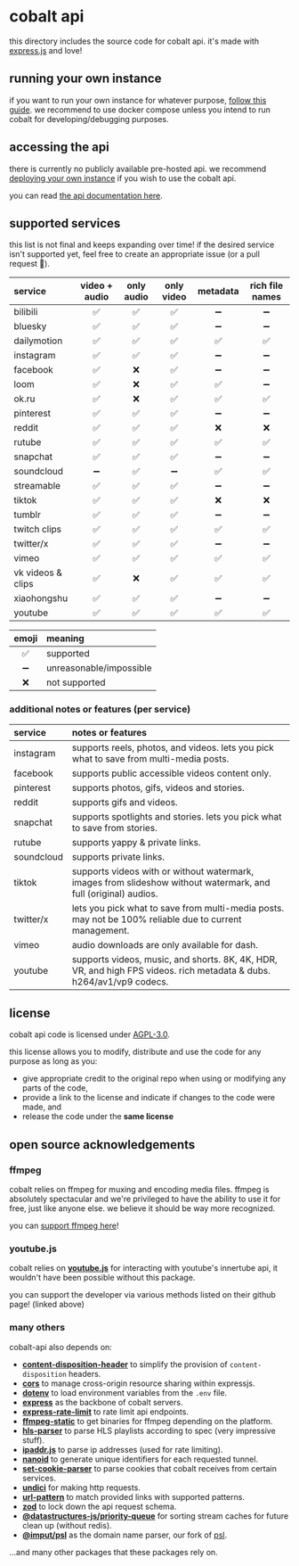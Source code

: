 # cobalt api
this directory includes the source code for cobalt api. it's made with [express.js](https://www.npmjs.com/package/express) and love!

## running your own instance
if you want to run your own instance for whatever purpose, [follow this guide](/docs/run-an-instance.md).
we recommend to use docker compose unless you intend to run cobalt for developing/debugging purposes.

## accessing the api
there is currently no publicly available pre-hosted api.
we recommend [deploying your own instance](/docs/run-an-instance.md) if you wish to use the cobalt api.

you can read [the api documentation here](/docs/api.md).

## supported services
this list is not final and keeps expanding over time!
if the desired service isn't supported yet, feel free to create an appropriate issue (or a pull request 👀).

| service           | video + audio | only audio | only video | metadata | rich file names |
| :--------         | :-----------: | :--------: | :--------: | :------: | :-------------: |
| bilibili          | ✅            | ✅         | ✅         | ➖         | ➖              |
| bluesky           | ✅            | ✅         | ✅         | ➖         | ➖              |
| dailymotion       | ✅            | ✅         | ✅         | ✅         | ✅              |
| instagram         | ✅            | ✅         | ✅         | ➖         | ➖              |
| facebook          | ✅            | ❌         | ✅         | ➖         | ➖              |
| loom              | ✅            | ❌         | ✅         | ✅         | ➖              |
| ok.ru             | ✅            | ❌         | ✅         | ✅         | ✅              |
| pinterest         | ✅            | ✅         | ✅         | ➖         | ➖              |
| reddit            | ✅            | ✅         | ✅         | ❌         | ❌              |
| rutube            | ✅            | ✅         | ✅         | ✅         | ✅              |
| snapchat          | ✅            | ✅         | ✅         | ➖         | ➖              |
| soundcloud        | ➖            | ✅         | ➖         | ✅         | ✅              |
| streamable        | ✅            | ✅         | ✅         | ➖         | ➖              |
| tiktok            | ✅            | ✅         | ✅         | ❌         | ❌              |
| tumblr            | ✅            | ✅         | ✅         | ➖         | ➖              |
| twitch clips      | ✅            | ✅         | ✅         | ✅         | ✅              |
| twitter/x         | ✅            | ✅         | ✅         | ➖         | ➖              |
| vimeo             | ✅            | ✅         | ✅         | ✅         | ✅              |
| vk videos & clips | ✅            | ❌         | ✅         | ✅         | ✅              |
| xiaohongshu       | ✅            | ✅         | ✅         | ➖         | ➖              |
| youtube           | ✅            | ✅         | ✅         | ✅         | ✅              |

| emoji   | meaning                 |
| :-----: | :---------------------- |
| ✅      | supported               |
| ➖      | unreasonable/impossible |
| ❌      | not supported           |

### additional notes or features (per service)
| service    | notes or features                                                                                                    |
| :--------  | :-----                                                                                                               |
| instagram  | supports reels, photos, and videos. lets you pick what to save from multi-media posts.                               |
| facebook   | supports public accessible videos content only.                                                                      |
| pinterest  | supports photos, gifs, videos and stories.                                                                           |
| reddit     | supports gifs and videos.                                                                                            |
| snapchat   | supports spotlights and stories. lets you pick what to save from stories.                                            |
| rutube     | supports yappy & private links.                                                                                      |
| soundcloud | supports private links.                                                                                              |
| tiktok     | supports videos with or without watermark, images from slideshow without watermark, and full (original) audios.      |
| twitter/x  | lets you pick what to save from multi-media posts. may not be 100% reliable due to current management.               |
| vimeo      | audio downloads are only available for dash.                                                                         |
| youtube    | supports videos, music, and shorts. 8K, 4K, HDR, VR, and high FPS videos. rich metadata & dubs. h264/av1/vp9 codecs. |

## license
cobalt api code is licensed under [AGPL-3.0](LICENSE).

this license allows you to modify, distribute and use the code for any purpose
as long as you:
- give appropriate credit to the original repo when using or modifying any parts of the code,
- provide a link to the license and indicate if changes to the code were made, and
- release the code under the **same license**

## open source acknowledgements
### ffmpeg
cobalt relies on ffmpeg for muxing and encoding media files. ffmpeg is absolutely spectacular and we're privileged to have the ability to use it for free, just like anyone else. we believe it should be way more recognized.

you can [support ffmpeg here](https://ffmpeg.org/donations.html)!

### youtube.js
cobalt relies on **[youtube.js](https://github.com/LuanRT/YouTube.js)** for interacting with youtube's innertube api, it wouldn't have been possible without this package.

you can support the developer via various methods listed on their github page!
(linked above)

### many others
cobalt-api also depends on:

- **[content-disposition-header](https://www.npmjs.com/package/content-disposition-header)** to simplify the provision of `content-disposition` headers.
- **[cors](https://www.npmjs.com/package/cors)** to manage cross-origin resource sharing within expressjs.
- **[dotenv](https://www.npmjs.com/package/dotenv)** to load environment variables from the `.env` file.
- **[express](https://www.npmjs.com/package/express)** as the backbone of cobalt servers.
- **[express-rate-limit](https://www.npmjs.com/package/express-rate-limit)** to rate limit api endpoints.
- **[ffmpeg-static](https://www.npmjs.com/package/ffmpeg-static)** to get binaries for ffmpeg depending on the platform.
- **[hls-parser](https://www.npmjs.com/package/hls-parser)** to parse HLS playlists according to spec (very impressive stuff).
- **[ipaddr.js](https://www.npmjs.com/package/ipaddr.js)** to parse ip addresses (used for rate limiting).
- **[nanoid](https://www.npmjs.com/package/nanoid)** to generate unique identifiers for each requested tunnel.
- **[set-cookie-parser](https://www.npmjs.com/package/set-cookie-parser)** to parse cookies that cobalt receives from certain services.
- **[undici](https://www.npmjs.com/package/undici)** for making http requests.
- **[url-pattern](https://www.npmjs.com/package/url-pattern)** to match provided links with supported patterns.
- **[zod](https://www.npmjs.com/package/zod)** to lock down the api request schema.
- **[@datastructures-js/priority-queue](https://www.npmjs.com/package/@datastructures-js/priority-queue)** for sorting stream caches for future clean up (without redis).
- **[@imput/psl](https://www.npmjs.com/package/@imput/psl)** as the domain name parser, our fork of [psl](https://www.npmjs.com/package/psl).

...and many other packages that these packages rely on.
